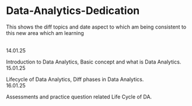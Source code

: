 # Data-Analytics-Dedication
This shows the diff topics and date aspect to which am being consistent to this new area which am learning

<br> 14.01.25 <p> Introduction to Data Analytics, Basic concept and what is Data Analytics.
<br> 15.01.25 <p> Lifecycle of Data Analytics, Diff phases in Data Analytics.
<br> 16.01.25 <p> Assessments and practice question related  Life Cycle of DA.
